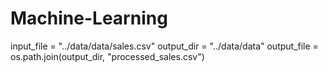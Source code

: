 # Machine-Learning

input_file = "../data/data/sales.csv"
output_dir = "../data/data"
output_file = os.path.join(output_dir, "processed_sales.csv")